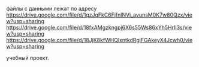 файлы с данными лежат по адресу
https://drive.google.com/file/d/1qzJqFkC6FjfnlNVi_avunsM0K7w80Qzx/view?usp=sharing
https://drive.google.com/file/d/18fxAMgzkngpj6X6s55Ws86xYh5HrII3s/view?usp=sharing
https://drive.google.com/file/d/18JjK8kfWHQlxntkdRgiFGAkeyX4Jcwh0/view?usp=sharing

учебный проект.

